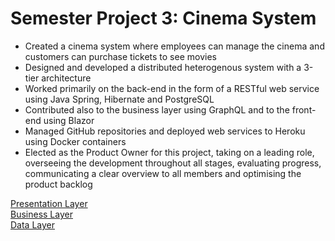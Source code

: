 # Semester Project 3: Cinema System

<ul>
  <li>Created a cinema system where employees can manage the cinema and customers can purchase tickets to see movies
</li>
  <li>Designed and developed a distributed heterogenous system with a 3-tier architecture</li>
  <li>Worked primarily on the back-end in the form of a RESTful web service using Java Spring, Hibernate and PostgreSQL
</li>
  <li>Contributed also to the business layer using GraphQL and to the front-end using Blazor
</li>
  <li>Managed GitHub repositories and deployed web services to Heroku using Docker containers
</li>
  <li>Elected as the Product Owner for this project, taking on a leading role, overseeing the development throughout all stages, evaluating progress, communicating a clear overview to all members and optimising the product backlog</li>
</ul>
<a href="https://github.com/sperlik-oliver/semester-project-3-cinema-system-presentation-layer">Presentation Layer</a> <br>
<a href="https://github.com/sperlik-oliver/semester-project-3-cinema-system-business-layer">Business Layer</a> <br>
<a href="https://github.com/sperlik-oliver/semester-project-3-cinema-system-data-layer">Data Layer</a> <br>
